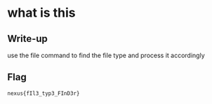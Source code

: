 # what is this

## Write-up

use the file command to find the file type and process it accordingly  

## Flag

`nexus{fIl3_typ3_FInD3r}`
